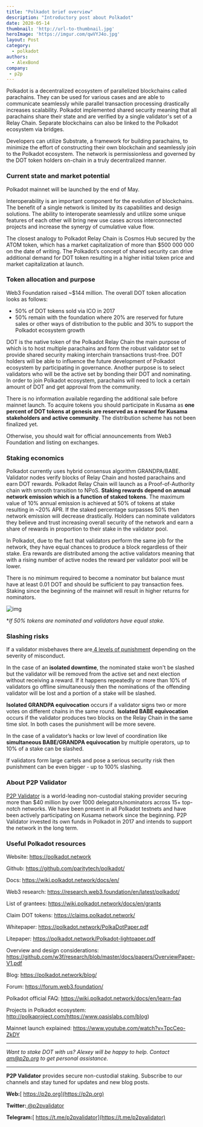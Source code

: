 ```yaml
---
title: "Polkadot brief overview"
description: "Introductory post about Polkadot"
date: 2020-05-14
thumbnail: 'http://url-to-thumbnail.jpg'
heroImage: 'https://imgur.com/qwVYJ4o.jpg'
layout: Post
category:
  - polkadot
authors:
  - AlexBond
company:
 - p2p
---
```


Polkadot is a decentralized ecosystem of parallelized blockchains called parachains. They can be used for various cases and are able to communicate seamlessly while parallel transaction processing drastically increases scalability. Polkadot implemented shared security meaning that all parachains share their state and are verified by a single validator's set of a Relay Chain. Separate blockchains can also be linked to the Polkadot ecosystem via bridges. 

Developers can utilize Substrate, a framework for building parachains, to minimize the effort of constructing their own blockchain and seamlessly join to the Polkadot ecosystem. The network is permissionless and governed by the DOT token holders on-chain in a truly decentralized manner.

### Current state and market potential

Polkadot mainnet will be launched by the end of May.

Interoperability is an important component for the evolution of blockchains. The benefit of a single network is limited by its capabilities and design solutions. The ability to interoperate seamlessly and utilize some unique features of each other will bring new use cases across interconnected projects and increase the synergy of cumulative value flow.

The closest analogy to Polkadot Relay Chain is Cosmos Hub secured by the ATOM token, which has a market capitalization of more than $500 000 000 on the date of writing. The Polkadot’s concept of shared security can drive additional demand for DOT token resulting in a higher initial token price and market capitalization at launch.

### Token allocation and purpose

Web3 Foundation raised ~$144 million. The overall DOT token allocation looks as follows:

- 50% of DOT tokens sold via ICO in 2017
- 50% remain with the foundation where 20% are reserved for future sales or other ways of distribution to the public and 30% to support the Polkadot ecosystem growth

DOT is the native token of the Polkadot Relay Chain the main purpose of which is to host multiple parachains and form the robust validator set to provide shared security making interchain transactions trust-free. DOT holders will be able to influence the future development of Polkadot ecosystem by participating in governance. Another purpose is to select validators who will be the active set by bonding their DOT and nominating. In order to join Polkadot ecosystem, parachains will need to lock a certain amount of DOT and get approval from the community.

There is no information available regarding the additional sale before mainnet launch. To acquire tokens you should participate in Kusama as **one percent of DOT tokens at genesis are reserved as a reward for Kusama stakeholders and active community**. The distribution scheme has not been finalized yet.

Otherwise, you should wait for official announcements from Web3 Foundation and listing on exchanges.

### Staking economics

Polkadot currently uses hybrid consensus algorithm GRANDPA/BABE. Validator nodes verify blocks of Relay Chain and hosted parachains and earn DOT rewards. Polkadot Relay Chain will launch as a Proof-of-Authority chain with smooth transition to NPoS. **Staking rewards depend on annual network emission which is a function of staked tokens**. The maximum value of 10% annual emission is achieved at 50% of tokens at stake resulting in ~20% APR. If the staked percentage surpasses 50% then network emission will decrease drastically. Holders can nominate validators they believe and trust increasing overall security of the network and earn a share of rewards in proportion to their stake in the validator pool.

In Polkadot, due to the fact that validators perform the same job for the network, they have equal chances to produce a block regardless of their stake. Era rewards are distributed among the active validators meaning that with a rising number of active nodes the reward per validator pool will be lower.

There is no minimum required to become a nominator but balance must have at least 0.01 DOT and should be sufficient to pay transaction fees. Staking since the beginning of the mainnet will result in higher returns for nominators.

![img](https://imgur.com/I3IshhC.jpg)

**If 50% tokens are nominated and validators have equal stake.*

### Slashing risks

If a validator misbehaves there are[ 4 levels of punishment](https://research.web3.foundation/en/latest/polkadot/slashing/amounts.html) depending on the severity of misconduct. 

In the case of an **isolated downtime**, the nominated stake won't be slashed but the validator will be removed from the active set and next election without receiving a reward. If it happens repeatedly or more than 10% of validators go offline simultaneously then the nominations of the offending validator will be lost and a portion of a stake will be slashed.

**Isolated GRANDPA equivocation** occurs if a validator signs two or more votes on different chains in the same round. **Isolated BABE equivocation** occurs if the validator produces two blocks on the Relay Chain in the same time slot. In both cases the punishment will be more severe.

In the case of a validator’s hacks or low level of coordination like **simultaneous BABE/GRANDPA equivocation** by multiple operators, up to 10% of a stake can be slashed.

If validators form large cartels and pose a serious security risk then punishment can be even bigger - up to 100% slashing.

### About P2P Validator

[P2P Validator](https://p2p.org) is a world-leading non-custodial staking provider securing more than $40 million by over 1000 delegators/nominators across 15+ top-notch networks. We have been present in all Polkadot testnets and have been actively participating on Kusama network since the beginning. P2P Validator invested its own funds in Polkadot in 2017 and intends to support the network in the long term.

### Useful Polkadot resources

Website: https://polkadot.network

Github: https://github.com/paritytech/polkadot/

Docs: https://wiki.polkadot.network/docs/en/

Web3 research: https://research.web3.foundation/en/latest/polkadot/

List of grantees: https://wiki.polkadot.network/docs/en/grants

Claim DOT tokens: https://claims.polkadot.network/

Whitepaper: https://polkadot.network/PolkaDotPaper.pdf

Litepaper: https://polkadot.network/Polkadot-lightpaper.pdf

Overview and design considerations: https://github.com/w3f/research/blob/master/docs/papers/OverviewPaper-V1.pdf

Blog: https://polkadot.network/blog/

Forum: https://forum.web3.foundation/

Polkadot official FAQ: https://wiki.polkadot.network/docs/en/learn-faq

Projects in Polkadot ecosystem: http://polkaproject.com/https://www.oasislabs.com/blog)

Mainnet launch explained: https://www.youtube.com/watch?v=TpcCeo-ZkDY

------

*Want to stake DOT with us? Alexey will be happy to help. Contact* *am@p2p.org* *to get personal assistance.*

------

**P2P Validator** provides secure non-custodial staking. Subscribe to our channels and stay tuned for updates and new blog posts.

**Web:**[ https://p2p.org](https://p2p.org)

**Twitter:**[ @p2pvalidator](https://twitter.com/p2pvalidator)

**Telegram:**[ https://t.me/p2pvalidator](https://t.me/p2pvalidator)
